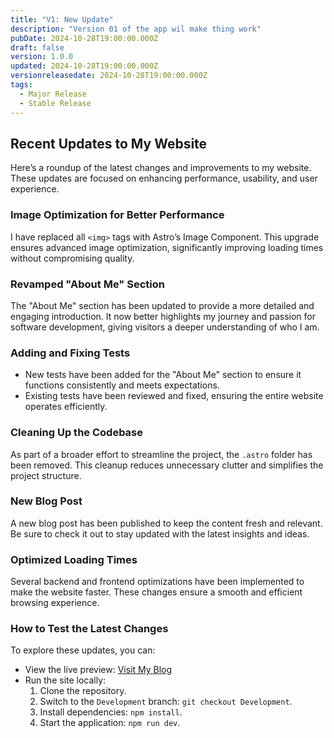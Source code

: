 ```yaml
---
title: "V1: New Update"
description: "Version 01 of the app wil make thing work"
pubDate: 2024-10-28T19:00:00.000Z
draft: false
version: 1.0.0
updated: 2024-10-28T19:00:00.000Z
versionreleasedate: 2024-10-28T19:00:00.000Z
tags:
  - Major Release
  - Stable Release
---
```


## Recent Updates to My Website

Here’s a roundup of the latest changes and improvements to my website. These updates are focused on enhancing performance, usability, and user experience.

### Image Optimization for Better Performance

I have replaced all `<img>` tags with Astro’s Image Component. This upgrade ensures advanced image optimization, significantly improving loading times without compromising quality.

### Revamped "About Me" Section

The "About Me" section has been updated to provide a more detailed and engaging introduction. It now better highlights my journey and passion for software development, giving visitors a deeper understanding of who I am.

### Adding and Fixing Tests

- New tests have been added for the "About Me" section to ensure it functions consistently and meets expectations.
- Existing tests have been reviewed and fixed, ensuring the entire website operates efficiently.

### Cleaning Up the Codebase

As part of a broader effort to streamline the project, the `.astro` folder has been removed. This cleanup reduces unnecessary clutter and simplifies the project structure.

### New Blog Post

A new blog post has been published to keep the content fresh and relevant. Be sure to check it out to stay updated with the latest insights and ideas.

### Optimized Loading Times

Several backend and frontend optimizations have been implemented to make the website faster. These changes ensure a smooth and efficient browsing experience.

### How to Test the Latest Changes

To explore these updates, you can:

- View the live preview: [Visit My Blog](https://rafay99.com/)
- Run the site locally:
  1. Clone the repository.
  2. Switch to the `Development` branch: `git checkout Development`.
  3. Install dependencies: `npm install`.
  4. Start the application: `npm run dev`.

